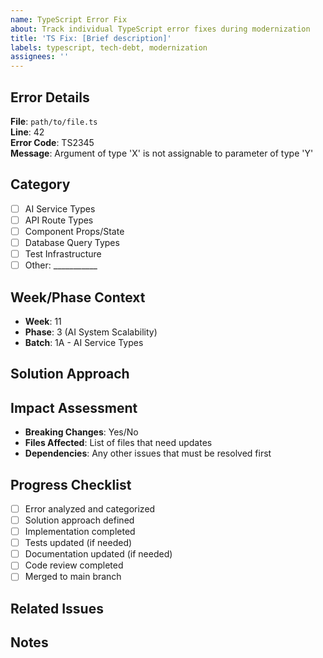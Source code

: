 ```yaml
---
name: TypeScript Error Fix
about: Track individual TypeScript error fixes during modernization
title: 'TS Fix: [Brief description]'
labels: typescript, tech-debt, modernization
assignees: ''
---
```


## Error Details

**File**: `path/to/file.ts`  
**Line**: 42  
**Error Code**: TS2345  
**Message**: Argument of type 'X' is not assignable to parameter of type 'Y'

## Category
- [ ] AI Service Types
- [ ] API Route Types  
- [ ] Component Props/State
- [ ] Database Query Types
- [ ] Test Infrastructure
- [ ] Other: ___________

## Week/Phase Context
- **Week**: 11
- **Phase**: 3 (AI System Scalability)
- **Batch**: 1A - AI Service Types

## Solution Approach
<!-- Describe how you plan to fix this error -->

## Impact Assessment
- **Breaking Changes**: Yes/No
- **Files Affected**: List of files that need updates
- **Dependencies**: Any other issues that must be resolved first

## Progress Checklist
- [ ] Error analyzed and categorized
- [ ] Solution approach defined
- [ ] Implementation completed
- [ ] Tests updated (if needed)
- [ ] Documentation updated (if needed)
- [ ] Code review completed
- [ ] Merged to main branch

## Related Issues
<!-- Link any related TypeScript error fixes -->

## Notes
<!-- Any additional context, gotchas, or lessons learned -->